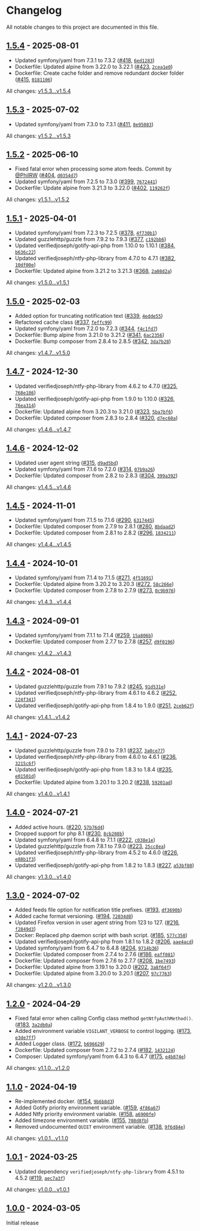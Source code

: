 # Changelog

All notable changes to this project are documented in this file.

## [1.5.4](https://github.com/VerifiedJoseph/vigilant/releases/tag/v1.5.4) - 2025-08-01

- Updated symfony/yaml from 7.3.1 to 7.3.2 ([#418](https://github.com/VerifiedJoseph/vigilant/pull/418), [`6ed1283`](https://github.com/VerifiedJoseph/vigilant/commit/6ed12834c044cd795bea65594cf96ee7a4e4e460))
- Dockerfile: Updated alpine from 3.22.0 to 3.22.1 ([#423](https://github.com/VerifiedJoseph/vigilant/pull/423), [`2cea1e0`](https://github.com/VerifiedJoseph/vigilant/commit/2cea1e0477039f5e697063673b8dc6ca58e04f04))
- Dockerfile: Create cache folder and remove redundant docker folder ([#415](https://github.com/VerifiedJoseph/vigilant/pull/415), [`0181106`](https://github.com/VerifiedJoseph/vigilant/commit/01811061bbae0df24368ef648521b8e3c86a6d7b))

All changes: [v1.5.3...v1.5.4](https://github.com/VerifiedJoseph/vigilant/compare/v1.5.3...v1.5.4)

## [1.5.3](https://github.com/VerifiedJoseph/vigilant/releases/tag/v1.5.3) - 2025-07-02

- Updated symfony/yaml from 7.3.0 to 7.3.1 ([#411](https://github.com/VerifiedJoseph/vigilant/pull/411), [`8e95083`](https://github.com/VerifiedJoseph/vigilant/commit/8e950831560cdf2b8747d7f8c29450b937eff95f))

All changes: [v1.5.2...v1.5.3](https://github.com/VerifiedJoseph/vigilant/compare/v1.5.2...v1.5.3)

## [1.5.2](https://github.com/VerifiedJoseph/vigilant/releases/tag/v1.5.2) - 2025-06-10

- Fixed fatal error when processing some atom feeds. Commit by [@PhilRW](https://github.com/PhilRW) ([#404](https://github.com/VerifiedJoseph/vigilant/pull/404), [`d0354d7`](https://github.com/VerifiedJoseph/vigilant/commit/d0354d7eccabd33641f26cf19391f4f1c0e84c0b))
- Updated symfony/yaml from 7.2.5 to 7.3.0 ([#399](https://github.com/VerifiedJoseph/vigilant/pull/399), [`7672441`](https://github.com/VerifiedJoseph/vigilant/commit/7672441e1a13aa390f7d16cba4bacc8306d410e8))
- Dockerfile: Update alpine from 3.21.3 to 3.22.0 ([#402](https://github.com/VerifiedJoseph/vigilant/pull/402), [`119262f`](https://github.com/VerifiedJoseph/vigilant/commit/119262ff66bbd9c92c344bc800f0d77b7aac9c38))

All changes: [v1.5.1...v1.5.2](https://github.com/VerifiedJoseph/vigilant/compare/v1.5.1...v1.5.2)

## [1.5.1](https://github.com/VerifiedJoseph/vigilant/releases/tag/v1.5.1) - 2025-04-01

- Updated symfony/yaml from 7.2.3 to 7.2.5 ([#378](https://github.com/VerifiedJoseph/vigilant/pull/378), [`4f730b1`](https://github.com/VerifiedJoseph/vigilant/commit/4f730b127db5eadaf2c1439d47139159423f7330))
- Updated guzzlehttp/guzzle from 7.9.2 to 7.9.3 ([#377](https://github.com/VerifiedJoseph/vigilant/pull/377), [`c192bb6`](https://github.com/VerifiedJoseph/vigilant/commit/c192bb6b427cd74523e5c21e9aed45374c16a727))
- Updated verifiedjoseph/gotify-api-php from 1.10.0 to 1.10.1 ([#384](https://github.com/VerifiedJoseph/vigilant/pull/384), [`b636c22`](https://github.com/VerifiedJoseph/vigilant/commit/b636c22733c89342c062b640f84644e79f694c05))
- Updated verifiedjoseph/ntfy-php-library from 4.7.0 to 4.7.1 ([#382](https://github.com/VerifiedJoseph/vigilant/pull/382), [`10df00e`](https://github.com/VerifiedJoseph/vigilant/commit/10df00ecee0d8b82675250e1986cddf336493e60))
- Dockerfile: Updated alpine from 3.21.2 to 3.21.3 ([#368](https://github.com/VerifiedJoseph/vigilant/pull/368), [`2a08d2a`](https://github.com/VerifiedJoseph/vigilant/commit/2a08d2a1fdf4aa87c413c4354ac8efdd9485e9f1))

All changes: [v1.5.0...v1.5.1](https://github.com/VerifiedJoseph/vigilant/compare/v1.5.0...v1.5.1)

## [1.5.0](https://github.com/VerifiedJoseph/vigilant/releases/tag/v1.5.0) - 2025-02-03

- Added option for truncating notification text ([#339](https://github.com/VerifiedJoseph/vigilant/pull/339), [`4edde55`](https://github.com/VerifiedJoseph/vigilant/commit/4edde55230cb380583ea1fb2dc1581e5c5d6dc1e))
- Refactored cache class ([#337](https://github.com/VerifiedJoseph/vigilant/pull/337), [`feffc99`](https://github.com/VerifiedJoseph/vigilant/commit/feffc99717b365e338df79bbbcb41dbe96cbcb56))
- Updated symfony/yaml from 7.2.0 to 7.2.3 ([#344](https://github.com/VerifiedJoseph/vigilant/pull/344), [`f4c1fd7`](https://github.com/VerifiedJoseph/vigilant/commit/f4c1fd7a4ab6a376c7a19754581b52cc15b9db78))
- Dockerfile: Bump alpine from 3.21.0 to 3.21.2 ([#341](https://github.com/VerifiedJoseph/vigilant/pull/341), [`6ac2356`](https://github.com/VerifiedJoseph/vigilant/commit/6ac235678f3a13c8028b4e01a00a037befe4ac2d))
- Dockerfile: Bump composer from 2.8.4 to 2.8.5 ([#342](https://github.com/VerifiedJoseph/vigilant/pull/42), [`3da7b28`](https://github.com/VerifiedJoseph/vigilant/commit/3da7b28da2f6c2f5b7cf85ca60e640d0b1c32544))

All changes: [v1.4.7...v1.5.0](https://github.com/VerifiedJoseph/vigilant/compare/v1.4.7...v1.5.0)

## [1.4.7](https://github.com/VerifiedJoseph/vigilant/releases/tag/v1.4.7) - 2024-12-30

- Updated verifiedjoseph/ntfy-php-library from 4.6.2 to 4.7.0 ([#325](https://github.com/VerifiedJoseph/vigilant/pull/325), [`768e186`](https://github.com/VerifiedJoseph/vigilant/commit/768e18662a08c20e38be7dc7b289755d8b40bb09))
- Updated verifiedjoseph/gotify-api-php from 1.9.0 to 1.10.0 ([#326](https://github.com/VerifiedJoseph/vigilant/pull/326), [`76ea314`](https://github.com/VerifiedJoseph/vigilant/commit/76ea314773480c3e19c6735ff1a5592b2e831d2d))
- Dockerfile: Updated alpine from 3.20.3 to 3.21.0 ([#323](https://github.com/VerifiedJoseph/vigilant/pull/323), [`5ba7bf6`](https://github.com/VerifiedJoseph/vigilant/commit/5ba7bf64343f68188f52f1844e96b4dcdf32ee14))
- Dockerfile: Updated composer from 2.8.3 to 2.8.4 ([#320](https://github.com/VerifiedJoseph/vigilant/pull/320), [`d7ec60a`](https://github.com/VerifiedJoseph/vigilant/commit/d7ec60ae56dc0e5235506621377148621f67cca6))

All changes: [v1.4.6...v1.4.7](https://github.com/VerifiedJoseph/vigilant/compare/v1.4.6...v1.4.7)

## [1.4.6](https://github.com/VerifiedJoseph/vigilant/releases/tag/v1.4.6) - 2024-12-02

- Updated user agent string ([#315](https://github.com/VerifiedJoseph/vigilant/pull/315), [`d9ad5bd`](https://github.com/VerifiedJoseph/vigilant/commit/d9ad5bd2bd2e447cfa805545d42dc67980a11328))
- Updated symfony/yaml from 7.1.6 to 7.2.0 ([#314](https://github.com/VerifiedJoseph/vigilant/pull/314), [`07b9a26`](https://github.com/VerifiedJoseph/vigilant/commit/07b9a26f053afdac2babf06b6dcd82821b27902a))
- Dockerfile: Updated composer from 2.8.2 to 2.8.3 ([#304](https://github.com/VerifiedJoseph/vigilant/pull/304), [`399a392`](https://github.com/VerifiedJoseph/vigilant/commit/399a3924f3c9e6b6f6d96dedad03d0bd4944f006))

All changes: [v1.4.5...v1.4.6](https://github.com/VerifiedJoseph/vigilant/compare/v1.4.5...v1.4.6)

## [1.4.5](https://github.com/VerifiedJoseph/vigilant/releases/tag/v1.4.5) - 2024-11-01

- Updated symfony/yaml from 7.1.5 to 7.1.6 ([#290](https://github.com/VerifiedJoseph/vigilant/pull/290), [`6317445`](https://github.com/VerifiedJoseph/vigilant/commit/63174453ec6b818a9ddf56908c1528c815c8018c))
- Dockerfile: Updated composer from 2.7.9 to 2.8.1 ([#280](https://github.com/VerifiedJoseph/vigilant/pull/280), [`8bdaad2`](https://github.com/VerifiedJoseph/vigilant/commit/8bdaad2caad61ee1ad0b694f0b0a79bbf4bf0f87))
- Dockerfile: Updated composer from 2.8.1 to 2.8.2 ([#296](https://github.com/VerifiedJoseph/vigilant/pull/296), [`1834211`](https://github.com/VerifiedJoseph/vigilant/commit/183421184cdadc1c4c16c8f7bbbed84639ce03bf))

All changes: [v1.4.4...v1.4.5](https://github.com/VerifiedJoseph/vigilant/compare/v1.4.4...v1.4.5)

## [1.4.4](https://github.com/VerifiedJoseph/vigilant/releases/tag/v1.4.4) - 2024-10-01

- Updated symfony/yaml from 7.1.4 to 7.1.5 ([#271](https://github.com/VerifiedJoseph/vigilant/pull/271), [`4f51691`](https://github.com/VerifiedJoseph/vigilant/commit/4f516912188ace9a399a2a4b9cacb3753a8e5e77))
- Dockerfile: Updated alpine from 3.20.2 to 3.20.3 ([#272](https://github.com/VerifiedJoseph/vigilant/pull/272), [`58c266e`](https://github.com/VerifiedJoseph/vigilant/commit/58c266e0dcf366c02b2d5cf910d41ad0141d60da))
- Dockerfile: Updated composer from 2.7.8 to 2.7.9 ([#273](https://github.com/VerifiedJoseph/vigilant/pull/273), [`0c9b976`](https://github.com/VerifiedJoseph/vigilant/commit/0c9b976d82f51a4832ab0362c47e97fa88d62cdf))

All changes: [v1.4.3...v1.4.4](https://github.com/VerifiedJoseph/vigilant/compare/v1.4.3...v1.4.4)

## [1.4.3](https://github.com/VerifiedJoseph/vigilant/releases/tag/v1.4.3) - 2024-09-01

- Updated symfony/yaml from 7.1.1 to 7.1.4 ([#259](https://github.com/VerifiedJoseph/vigilant/pull/259), [`15a806b`](https://github.com/VerifiedJoseph/vigilant/commit/15a806bfea6e875f881221c4f9e080c677f33914))
- Dockerfile: Updated composer from 2.7.7 to 2.7.8 ([#257](https://github.com/VerifiedJoseph/vigilant/pull/257), [`d9f0196`](https://github.com/VerifiedJoseph/vigilant/commit/d9f019670d10b8d6e69704bef6381b5c301747b3))

All changes: [v1.4.2...v1.4.3](https://github.com/VerifiedJoseph/vigilant/compare/v1.4.2...v1.4.3)

## [1.4.2](https://github.com/VerifiedJoseph/vigilant/releases/tag/v1.4.2) - 2024-08-01

- Updated guzzlehttp/guzzle from 7.9.1 to 7.9.2 ([#245](https://github.com/VerifiedJoseph/vigilant/pull/245), [`91d531e`](https://github.com/VerifiedJoseph/vigilant/commit/91d531e68882e7875f9540fdd376d366635bacd8))
- Updated verifiedjoseph/ntfy-php-library from 4.6.1 to 4.6.2 ([#252](https://github.com/VerifiedJoseph/vigilant/pull/252), [`224f341`](https://github.com/VerifiedJoseph/vigilant/commit/224f341c59e8cd98aea23b11f7736a4a800df39f))
- Updated verifiedjoseph/gotify-api-php from 1.8.4 to 1.9.0 ([#251](https://github.com/VerifiedJoseph/vigilant/pull/251), [`2ceb62f`](https://github.com/VerifiedJoseph/vigilant/commit/2ceb62f5d1b2263d3a0febd77d5d73d9d9474dc7))

All changes: [v1.4.1...v1.4.2](https://github.com/VerifiedJoseph/vigilant/compare/v1.4.1...v1.4.2)

## [1.4.1](https://github.com/VerifiedJoseph/vigilant/releases/tag/v1.4.1) - 2024-07-23

- Updated guzzlehttp/guzzle from 7.9.0 to 7.9.1 ([#237](https://github.com/VerifiedJoseph/vigilant/pull/237), [`3a0ce77`](https://github.com/VerifiedJoseph/vigilant/commit/3a0ce77ee0440dac46a34e18a01add71cdbac642))
- Updated verifiedjoseph/ntfy-php-library from 4.6.0 to 4.6.1 ([#236](https://github.com/VerifiedJoseph/vigilant/pull/236), [`3215c6f`](https://github.com/VerifiedJoseph/vigilant/commit/3215c6f81be2cf02df7e5f2e01615797c01b1614))
- Updated verifiedjoseph/gotify-api-php from 1.8.3 to 1.8.4 ([#235](https://github.com/VerifiedJoseph/vigilant/pull/235), [`e01501d`](https://github.com/VerifiedJoseph/vigilant/commit/e01501da97b8c0cedab59e760cf7a9ec69a3f8af))
- Dockerfile: Updated alpine from 3.20.1 to 3.20.2 ([#238](https://github.com/VerifiedJoseph/vigilant/pull/238), [`59201ad`](https://github.com/VerifiedJoseph/vigilant/commit/59201ad3c02fa8554c1b09d2333a1ebbc40a1dad))

All changes: [v1.4.0...v1.4.1](https://github.com/VerifiedJoseph/vigilant/compare/v1.4.0...v1.4.1)

## [1.4.0](https://github.com/VerifiedJoseph/vigilant/releases/tag/v1.4.0) - 2024-07-21

- Added active hours. ([#220](https://github.com/VerifiedJoseph/vigilant/pull/220), [`57b76d4`](https://github.com/VerifiedJoseph/vigilant/commit/57b76d4bdc7eff11a7236d579a33f0facb712e33))
- Dropped support for php 8.1 ([#230](https://github.com/VerifiedJoseph/vigilant/pull/230), [`8cb208b`](https://github.com/VerifiedJoseph/vigilant/commit/8cb208bc6a139685b71c1c72b2fc3f2fbb0fe55c))
- Updated symfony/yaml from 6.4.8 to 7.1.1 ([#222](https://github.com/VerifiedJoseph/vigilant/pull/222), [`c038e1e`](https://github.com/VerifiedJoseph/vigilant/commit/c038e1e82e557943884439ea5e51d06946197661))
- Updated guzzlehttp/guzzle from 7.8.1 to 7.9.0 ([#223](https://github.com/VerifiedJoseph/vigilant/pull/223), [`25cc8ea`](https://github.com/VerifiedJoseph/vigilant/commit/25cc8ea9ed53f07b860b03d68a16a9a9abdc0f49))
- Updated verifiedjoseph/ntfy-php-library from 4.5.2 to 4.6.0 ([#226](https://github.com/VerifiedJoseph/vigilant/pull/226), [`e88b1f3`](https://github.com/VerifiedJoseph/vigilant/commit/e88b1f333387037cc0c945861bd3d5369ab25bc5))
- Updated verifiedjoseph/gotify-api-php from 1.8.2 to 1.8.3 ([#227](https://github.com/VerifiedJoseph/vigilant/pull/227), [`a53bf80`](https://github.com/VerifiedJoseph/vigilant/commit/a53bf80c3fa413a5d60585baedeb81833eed69ea))

All changes: [v1.3.0...v1.4.0](https://github.com/VerifiedJoseph/vigilant/compare/v1.3.0...v1.4.0)

## [1.3.0](https://github.com/VerifiedJoseph/vigilant/releases/tag/v1.3.0) - 2024-07-02

- Added feeds file option for notification title prefixes. ([#193](https://github.com/VerifiedJoseph/vigilant/pull/193), [`df3690b`](https://github.com/VerifiedJoseph/vigilant/commit/df3690b0caa8d1516cdcf0c911849ddcf1849e20))
- Added cache format versioning. ([#194](https://github.com/VerifiedJoseph/vigilant/pull/194), [`72034d0`](https://github.com/VerifiedJoseph/vigilant/commit/72034d052d25a191313ff4ed9e8122567b933d69))
- Updated Firefox version in user agent string from 123 to 127. ([#216](https://github.com/VerifiedJoseph/vigilant/pull/216), [`f2849d3`](https://github.com/VerifiedJoseph/vigilant/commit/f2849d3b40feb3e8f6a4608d0c05ff8a96e6b9dc))
- Docker: Replaced php daemon script with bash script. ([#185](https://github.com/VerifiedJoseph/vigilant/pull/185), [`577c350`](https://github.com/VerifiedJoseph/vigilant/commit/577c350eb98ecb5510e558825dbc2b8137a420f6))
- Updated verifiedjoseph/gotify-api-php from 1.8.1 to 1.8.2 ([#206](https://github.com/VerifiedJoseph/vigilant/pull/206), [`aae4acd`](https://github.com/VerifiedJoseph/vigilant/commit/aae4acd962cc0ab7e193d6aa0a68bcfdb053d027))
- Updated symfony/yaml from 6.4.7 to 6.4.8 ([#204](https://github.com/VerifiedJoseph/vigilant/pull/204), [`9714b36`](https://github.com/VerifiedJoseph/vigilant/commit/9714b3604096df69b508e76da5d9945db3edbc7e))
- Dockerfile: Updated composer from 2.7.4 to 2.7.6 ([#186](https://github.com/VerifiedJoseph/vigilant/pull/186), [`eaff081`](https://github.com/VerifiedJoseph/vigilant/commit/eaff081adedffa9931741feae7f5a10b40cbc7f2))
- Dockerfile: Updated composer from 2.7.6 to 2.7.7 ([#208](https://github.com/VerifiedJoseph/vigilant/pull/208), [`1be7493`](https://github.com/VerifiedJoseph/vigilant/commit/1be749315cbd6633494ea5db03a1a691e64dfec2))
- Dockerfile: Updated alpine from 3.19.1 to 3.20.0 ([#202](https://github.com/VerifiedJoseph/vigilant/pull/202), [`3a8f64f`](https://github.com/VerifiedJoseph/vigilant/commit/3a8f64f69ce6506c10666c4cba162d3ac807f343))
- Dockerfile: Updated alpine from 3.20.0 to 3.20.1 ([#207](https://github.com/VerifiedJoseph/vigilant/pull/207), [`97c7763`](https://github.com/VerifiedJoseph/vigilant/commit/97c77637b3a08afee6889cb6246e67c5f1b73144))

All changes: [v1.2.0...v1.3.0](https://github.com/VerifiedJoseph/vigilant/compare/v1.2.0...v1.3.0)

## [1.2.0](https://github.com/VerifiedJoseph/vigilant/releases/tag/v1.2.0) - 2024-04-29

- Fixed fatal error when calling Config class method `getNtfyAuthMethod()`. ([#183](https://github.com/VerifiedJoseph/vigilant/pull/183), [`3a2db0a`](https://github.com/VerifiedJoseph/vigilant/commit/3a2db0afb1d32e0d8079b181a4f758d32b52d963))
- Added environment variable `VIGILANT_VERBOSE` to control logging. ([#173](https://github.com/VerifiedJoseph/vigilant/pull/173), [`e3de7ff`](https://github.com/VerifiedJoseph/vigilant/commit/e3de7ff61503b6fd3f770c985b9642299b58e733))
- Added Logger class. ([#172](https://github.com/VerifiedJoseph/vigilant/pull/172), [`b696629`](https://github.com/VerifiedJoseph/vigilant/commit/b696629bc82d791c55813367621a88436a2d99e8))
- Dockerfile: Updated composer from 2.7.2 to 2.7.4 ([#182](https://github.com/VerifiedJoseph/vigilant/pull/182), [`1432124`](https://github.com/VerifiedJoseph/vigilant/commit/14321247797e584ae56633f3b36cebb7e8c85421))
- Composer: Updated symfony/yaml from 6.4.3 to 6.4.7 ([#175](https://github.com/VerifiedJoseph/vigilant/pull/175), [`e4b874e`](https://github.com/VerifiedJoseph/vigilant/commit/e4b874e1a383ccb4347964b04074450cd74aebb2))

All changes: [v1.1.0...v1.2.0](https://github.com/VerifiedJoseph/vigilant/compare/v1.1.0...v1.2.0)

## [1.1.0](https://github.com/VerifiedJoseph/vigilant/releases/tag/v1.1.0) - 2024-04-19

- Re-implemented docker. ([#154](https://github.com/VerifiedJoseph/vigilant/pull/154), [`9b6b8d3`](https://github.com/VerifiedJoseph/vigilant/commit/9b6b8d3660053de8277ab3bf2c74815460e066af))
- Added Gotify priority environment variable. ([#159](https://github.com/VerifiedJoseph/vigilant/pull/159), [`4f86a67`](https://github.com/VerifiedJoseph/vigilant/commit/4f86a676f209e1b9e76af6f2c150d09f3290f33e))
- Added Ntfy priority environment variable. ([#158](https://github.com/VerifiedJoseph/vigilant/pull/158), [`a6900fe`](https://github.com/VerifiedJoseph/vigilant/commit/a6900fed4eef12346338407fa61997687fd5a581))
- Added timezone environment variable. ([#155](https://github.com/VerifiedJoseph/vigilant/pull/155), [`708d8fb`](https://github.com/VerifiedJoseph/vigilant/commit/708d8fb640d14717739a5bc2a409680e50351324))
- Removed undocumented `QUIET` environment variable. ([#138](https://github.com/VerifiedJoseph/vigilant/pull/138), [`9f6d84e`](https://github.com/VerifiedJoseph/vigilant/commit/9f6d84eb4d52b53eb9aff3bbeff1d5934cf60385))

All changes: [v1.0.1...v1.1.0](https://github.com/VerifiedJoseph/vigilant/compare/v1.0.1...v1.1.0)

## [1.0.1](https://github.com/VerifiedJoseph/vigilant/releases/tag/v1.0.1) - 2024-03-25

- Updated dependency `verifiedjoseph/ntfy-php-library` from 4.5.1 to 4.5.2 ([#119](https://github.com/VerifiedJoseph/vigilant/pull/119), [`aec7a3f`](https://github.com/VerifiedJoseph/vigilant/commit/aec7a3fa906996ff99fcfa9318fd6ae0f842c94d))

All changes: [v1.0.0...v1.0.1](https://github.com/VerifiedJoseph/vigilant/compare/v1.0.0...v1.0.1)

## [1.0.0](https://github.com/VerifiedJoseph/vigilant/releases/tag/v1.0.0) - 2024-03-05

Initial release
